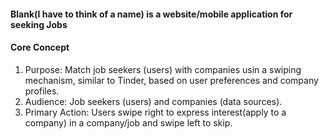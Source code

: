 #### Blank(I have to think of a name) is a website/mobile application for seeking Jobs

#### Core Concept
1. Purpose: Match job seekers (users) with companies usin a swiping mechanism, similar to Tinder,
    based on user preferences and company profiles.
2. Audience: Job seekers (users) and companies (data sources).
3. Primary Action: Users swipe right to express interest(apply to a company) in a company/job and swipe left to skip.

